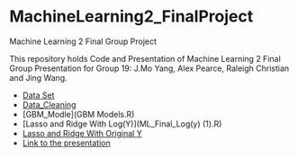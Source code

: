 # MachineLearning2_FinalProject
Machine Learning 2 Final Group Project

This repository holds Code and Presentation of Machine Learning 2 Final Group Presentation for Group 19: J.Mo Yang, Alex Pearce, Raleigh Christian and Jing Wang. 
* [Data Set](https://www.kaggle.com/datasets/hudsonstuck/stockx-data-contest)
* [Data_Cleaning](stockx_datacleaning.R)
* [GBM_Modle](GBM Models.R)
* [Lasso and Ridge With Log(Y)](ML_Final_Log(y) (1).R)
* [Lasso and Ridge With Original Y](ML_Final_Nolog.R)
* [Link to the presentation](https://docs.google.com/presentation/d/1582SS_4qFDwfqr2Oub0wCa0TMDuN51RTOH_N72dEvDM/edit?usp=sharing)
